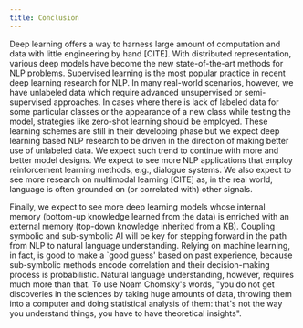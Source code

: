 ```yaml
---
title: Conclusion
---
```


Deep learning offers a way to harness large amount of computation and data with little engineering by hand [CITE]. With distributed representation, various deep models have become the new state-of-the-art methods for NLP problems. Supervised learning is the most popular practice in recent deep learning research for NLP. In many real-world scenarios, however, we have unlabeled data which require advanced unsupervised or semi-supervised approaches. In cases where there is lack of labeled data for some particular classes or the appearance of a new class while testing the model, strategies like zero-shot learning should be employed. These learning schemes are still in their developing phase but we expect deep learning based NLP research to be driven in the direction of making better use of unlabeled data. We expect such trend to continue with more and better model designs. We expect to see more NLP applications that employ reinforcement learning methods, e.g., dialogue systems. 
We also expect to see more research on multimodal learning [CITE] as, in the real world, language is often grounded on (or correlated with) other signals.

Finally, we expect to see more deep learning models whose internal memory (bottom-up knowledge learned from the data) is enriched with an external memory (top-down knowledge inherited from a KB). Coupling symbolic and sub-symbolic AI will be key for stepping forward in the path from NLP to natural language understanding. Relying on machine learning, in fact, is good to make a `good guess' based on past experience, because sub-symbolic methods encode correlation and their decision-making process is probabilistic. Natural language understanding, however, requires much more than that. To use Noam Chomsky's words, "you do not get discoveries in the sciences by taking huge amounts of data, throwing them into a computer and doing statistical analysis of them: that's not the way you understand things, you have to have theoretical insights".
